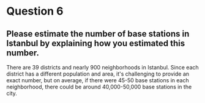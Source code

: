 # Question 6

## Please estimate the number of base stations in Istanbul by explaining how you estimated this number.
There are 39 districts and nearly 900 neighborhoods in Istanbul. Since each district has a different population and area, it's challenging to provide an exact number, but on average, if there were 45-50 base stations in each neighborhood, there could be around 40,000-50,000 base stations in the city.